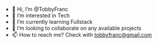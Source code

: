 - 👋 Hi, I’m @TobbyFranc
- 👀 I’m interested in Tech
- 🌱 I’m currently learning Fullstack
- 💞️ I’m looking to collaborate on any available projects
- 📫 How to reach me? Check with tobbyfranc@gmail.com

<!---
TobbyFranc/TobbyFranc is a ✨ special ✨ repository because its `README.md` (this file) appears on your GitHub profile.
You can click the Preview link to take a look at your changes.
--->

